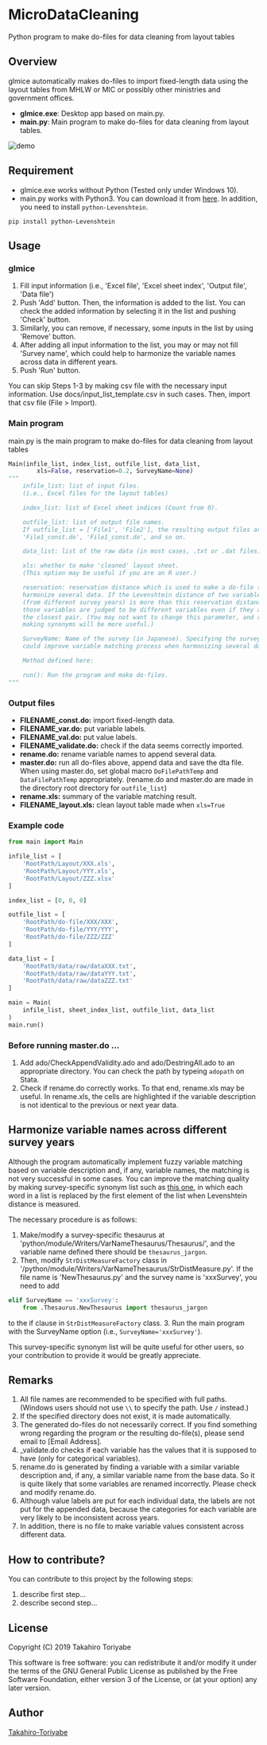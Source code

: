 # MicroDataCleaning
Python program to make do-files for data cleaning from layout tables

## Overview
glmice automatically makes do-files to import fixed-length data using the layout
tables from MHLW or MIC or possibly other ministries and government offices.
- **glmice.exe**: Desktop app based on main.py.
- **main.py**: Main program to make do-files for data cleaning from layout
tables.

![demo](https://github.com/Takahiro-Toriyabe/MicroDataCleaning/blob/e49a4f95313d5521ae9097957e5a630cb58e02a5/img/demo.gif)

## Requirement
- glmice.exe works without Python (Tested only under Windows 10).
- main.py works with Python3. You can download it from
[here](https://www.anaconda.com/distribution/). In addition, you need to
install
`python-Levenshtein`.
```
pip install python-Levenshtein
```

## Usage

### glmice

1. Fill input information (i.e., 'Excel file', 'Excel sheet index', 'Output file', 'Data file')
2. Push 'Add' button. Then, the information is added to the list.
You can check the added information by selecting it in the list and pushing 'Check' button.
3. Similarly, you can remove, if necessary, some inputs in the list by using 'Remove' button.
4. After adding all input information to the list, you may or may not fill 'Survey name',
which could help to harmonize the variable names across data in different years.
5. Push 'Run' button.

You can skip Steps 1-3 by making csv file with the necessary input information.
Use docs/input_list_template.csv in such cases. Then, import that csv file
(File > Import).

### Main program
main.py is the main program to make do-files for data cleaning from layout
tables

```Python
Main(infile_list, index_list, outfile_list, data_list,
        xls=False, reservation=0.2, SurveyName=None)
"""
    infile_list: list of input files.
    (i.e., Excel files for the layout tables)

    index_list: list of Excel sheet indices (Count from 0).

    outfile_list: list of output file names.
    If outfile_list = ['File1', 'File2'], the resulting output files are
    'File1_const.do', 'File1_const.do', and so on.

    data_list: list of the raw data (in most cases, .txt or .dat files).

    xls: whether to make 'cleaned' layout sheet.
    (This option may be useful if you are an R user.)

    reservation: reservation distance which is used to make a do-file to
    harmonize several data. If the Levenshtein distance of two variables
    (from different survey years) is more than this reservation distance,
    those variables are judged to be different variables even if they are
    the closest pair. (You may not want to change this parameter, and rather
    making synonyms will be more useful.)

    SurveyName: Name of the survey (in Japanese). Specifying the survey name
    could improve variable matching process when harmonizing several data.

    Method defined here:

    run(): Run the program and make do-files.
"""
```

### Output files
- **FILENAME_const.do:** import fixed-length data.
- **FILENAME_var.do:** put variable labels.
- **FILENAME_val.do:** put value labels.
- **FILENAME_validate.do:** check if the data seems correctly imported.
- **rename.do:** rename variable names to append several data.
- **master.do:** run all do-files above, append data and save the dta file.
When using master.do, set global macro `DoFilePathTemp` and `DataFilePathTemp`
appropriately. (rename.do and master.do are made in the directory root
directory for `outfile_list`)
- **rename.xls:** summary of the variable matching result.
- **FILENAME_layout.xls:** clean layout table made when `xls=True`

### Example code
```Python
from main import Main

infile_list = [
    'RootPath/Layout/XXX.xls',
    'RootPath/Layout/YYY.xls',
    'RootPath/Layout/ZZZ.xlsx'
]

index_list = [0, 0, 0]

outfile_list = [
    'RootPath/do-file/XXX/XXX',
    'RootPath/do-file/YYY/YYY',
    'RootPath/do-file/ZZZ/ZZZ'
]

data_list = [
    'RootPath/data/raw/dataXXX.txt',
    'RootPath/data/raw/dataYYY.txt',
    'RootPath/data/raw/dataZZZ.txt'
]

main = Main(
    infile_list, sheet_index_list, outfile_list, data_list
)
main.run()
```

### Before running master.do ...
1. Add ado/CheckAppendValidity.ado and ado/DestringAll.ado to an appropriate
directory. You can check the path by typeing `adopath` on Stata.
2. Check if rename.do correctly works. To that end, rename.xls may be useful.
In rename.xls, the cells are highlighted if the variable description
is not identical to the previous or next year data.

## Harmonize variable names across different survey years
Although the program automatically implement fuzzy variable matching based on
variable description and, if any, variable names, the matching is not very
successful in some cases. You can improve the matching quality by making
survey-specific synonym list such as [this one](https://github.com/Takahiro-Toriyabe/MicroDataCleaning/blob/a05351fff7c1aa95d8953de1ccd3fa16253af67f/python/module/Writers/VarNameThesaurus/Thesaurus/WageCensus.py), in which each word in a list
is replaced by the first element of the list when Levenshtein distance is measured.

The necessary procedure is as follows:
1. Make/modify a survey-specific thesaurus at 'python/module/Writers/VarNameThesaurus/Thesaurus/', and the variable name defined there should be `thesaurus_jargon`.
2. Then, modify `StrDistMeasureFactory` class in '/python/module/Writers/VarNameThesaurus/StrDistMeasure.py'. If the file name is 'NewThesaurus.py' and
the survey name is 'xxxSurvey', you need to add
```Python
elif SurveyName == 'xxxSurvey':
    from .Thesaurus.NewThesaurus import thesaurus_jargon
```
to the if clause in `StrDistMeasureFactory` class.
3. Run the main program with the SurveyName option (i.e., `SurveyName='xxxSurvey'`).

This survey-specific synonym list will be quite useful for other users, so your
contribution to provide it would be greatly appreciate.

## Remarks
1. All file names are recommended to be specified with full paths. (Windows users should not use `\\` to specify the path. Use `/` instead.)
2. If the specified directory does not exist, it is made automatically.
2. The generated do-files do not necessarily correct.
If you find something wrong regarding the program or
 the resulting do-file(s), please send email to [Email Address].
3. \_validate.do checks if each variable has the values that it is supposed
to have (only for categorical variables).
4. rename.do is generated by finding a variable with a similar variable
description and, if any, a similar variable name from the base data. So it is
quite likely that some variables are renamed incorrectly. Please check and
modify rename.do.
5. Although value labels are put for each individual data, the labels are not
put for the appended data, because the categories for each variable are very
likely to be inconsistent across years.
6. In addition, there is no file to make variable values consistent across
different data.

## How to contribute?
You can contribute to this project by the following steps:
1. describe first step...
2. describe second step...

## License
Copyright (C) 2019 Takahiro Toriyabe

This software is free software: you can redistribute it and/or modify it under the terms of the GNU General Public License as published by the Free Software Foundation, either version 3 of the License, or (at your option) any later version.

## Author
[Takahiro-Toriyabe](https://github.com/Takahiro-Toriyabe)
